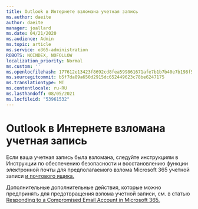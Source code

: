 ```yaml
---
title: Outlook в Интернете взломана учетная запись
ms.author: daeite
author: daeite
manager: joallard
ms.date: 04/21/2020
ms.audience: Admin
ms.topic: article
ms.service: o365-administration
ROBOTS: NOINDEX, NOFOLLOW
localization_priority: Normal
ms.custom: ''
ms.openlocfilehash: 177612e13423f8692cd8fea599861671afe7b1b7b40e7b198f5bef536d51c75c
ms.sourcegitcommit: b5f7da89a650d2915dc652449623c78be6247175
ms.translationtype: MT
ms.contentlocale: ru-RU
ms.lasthandoff: 08/05/2021
ms.locfileid: "53961532"
---
```

# <a name="outlook-on-the-web-account-hacked"></a>Outlook в Интернете взломана учетная запись

Если ваша учетная запись была взломана, следуйте инструкциям в Инструкции по обеспечению безопасности и восстановлению функции электронной почты для предполагаемого взлома Microsoft 365 учетной записи [и почтового ящика.](https://docs.microsoft.com/microsoft-365/security/office-365-security/responding-to-a-compromised-email-account)

Дополнительные дополнительные действия, которые можно предпринять для предотвращения взлома учетной записи, см. в статью [Responding to a Compromised Email Account in Microsoft 365.](https://docs.microsoft.com/microsoft-365/security/office-365-security/responding-to-a-compromised-email-account)